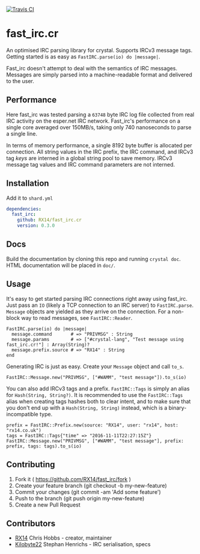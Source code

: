 [![Travis CI](https://img.shields.io/travis/RX14/fast_irc.cr.svg)](https://travis-ci.org/RX14/fast_irc.cr)
# fast_irc.cr

An optimised IRC parsing library for crystal. Supports IRCv3 message tags. Getting started is as easy as `FastIRC.parse(io) do |message|`.

Fast_irc doesn't attempt to deal with the semantics of IRC messages. Messages are simply parsed into a machine-readable format and delivered to the user.

## Performance

Here fast_irc was tested parsing a `63748` byte IRC log file collected from real IRC activity on the esper.net IRC network. Fast_irc's performance on a single core averaged over 150MB/s, taking only 740 nanoseconds to parse a single line.

In terms of memory performance, a single 8192 byte buffer is allocated per connection. All string values in the IRC prefix, the IRC command, and IRCv3 tag *keys* are interned in a global string pool to save memory. IRCv3 message tag values and IRC command parameters are not interned.

## Installation

Add it to `shard.yml`

```yaml
dependencies:
  fast_irc:
    github: RX14/fast_irc.cr
    version: 0.3.0
```

## Docs

Build the documentation by cloning this repo and running `crystal doc`. HTML documentation will be placed in `doc/`.

## Usage

It's easy to get started parsing IRC connections right away using fast_irc. Just pass an `IO` (likely a TCP connection to an IRC server) to `FastIRC.parse`. `Message` objects are yielded as they arrive on the connection. For a non-block way to read messages, see `FastIRC::Reader`.

```cr
FastIRC.parse(io) do |message|
  message.command       # => "PRIVMSG" : String
  message.params        # => ["#crystal-lang", "Test message using fast_irc.cr!"] : Array(String)?
  message.prefix.source # => "RX14" : String
end
```

Generating IRC is just as easy. Create your `Message` object and call `to_s`.

```cr
FastIRC::Message.new("PRIVMSG", ["#WAMM", "test message"]).to_s(io)
```

You can also add IRCv3 tags and a prefix. `FastIRC::Tags` is simply an alias for `Hash(String, String?)`. It is recommended to use the `FastIRC::Tags` alias when creating tags hashes both to clear intent, and to make sure that you don't end up with a `Hash(String, String)` instead, which is a binary-incompatible type.

```cr
prefix = FastIRC::Prefix.new(source: "RX14", user: "rx14", host: "rx14.co.uk")
tags = FastIRC::Tags{"time" => "2016-11-11T22:27:15Z"}
FastIRC::Message.new("PRIVMSG", ["#WAMM", "test message"], prefix: prefix, tags: tags).to_s(io)
```

## Contributing

1. Fork it ( https://github.com/RX14/fast_irc/fork )
2. Create your feature branch (git checkout -b my-new-feature)
3. Commit your changes (git commit -am 'Add some feature')
4. Push to the branch (git push origin my-new-feature)
5. Create a new Pull Request

## Contributors

- [RX14](https://github.com/RX14) Chris Hobbs - creator, maintainer
- [Kilobyte22](https://github.com/Kilobyte22) Stephan Henrichs - IRC serialisation, specs

